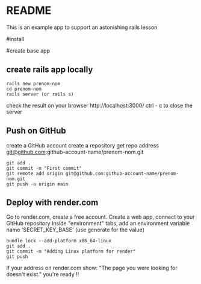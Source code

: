 # README

This is an example app to support an astonishing rails lesson

#install

#create base app

## create rails app locally
~~~
rails new prenom-nom
cd prenom-nom
rails server (or rails s)
~~~
check the result on your browser http://localhost:3000/
ctrl - c to close the server

## Push on GitHub
create a GitHub account
create a repository
get repo address git@github.com:github-account-name/prenom-nom.git

~~~
git add .
git commit -m "First commit"
git remote add origin git@github.com:github-account-name/prenom-nom.git
git push -u origin main
~~~

## Deploy with render.com

Go to render.com, create a free account.
Create a web app, connect to your GitHub repository
Inside "environment" tabs, add an environment variable name 'SECRET_KEY_BASE' (use generate for the value)
~~~
bundle lock --add-platform x86_64-linux
git add .
git commit -m "Adding Linux platform for render"
git push
~~~

If your address on render.com show:  "The page you were looking for doesn't exist." you're ready !!
